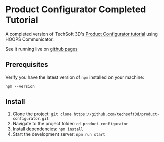# Product Configurator Completed Tutorial 

A completed version of TechSoft 3D's [Product Configurator tutorial](https://docs.techsoft3d.com/communicator/latest/build/tutorials/product-configurator/01.html) using HOOPS Communicator.

See it running live on [github pages](https://techsoft3d.github.io/product-configurator/)

## Prerequisites

Verify you have the latest version of `npm` installed on your machine:

`npm --version`

## Install

1. Clone the project: `git clone https://github.com/techsoft3d/product-configurator.git`
2. Navigate to the project folder: `cd product_configurator`
3. Install dependencies: `npm install`
4. Start the development server: `npm run start`
